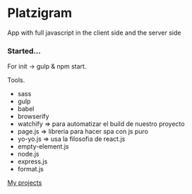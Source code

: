 # Platzigram
App with full javascript in the client side and the server side

### Started...
For init -> gulp & npm start.


Tools.

* sass
* gulp
* babel
* browserify
* watchify => para automatizar el build de nuestro proyecto
* page.js => libreria para hacer spa con js puro
* yo-yo.js => usa la filosofia de react.js
* empty-element.js
* node.js
* express.js
* format.js


[My projects](https://www.github.com/diegofertr)